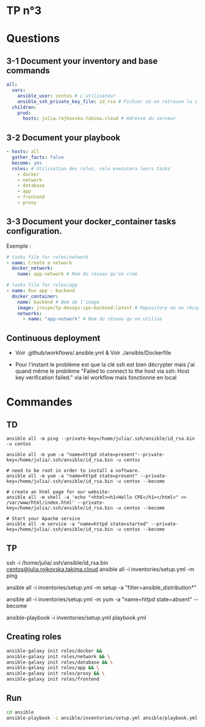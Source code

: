 # TP n°3

# Questions 
## 3-1 Document your inventory and base commands
```yaml
all:
  vars:
    ansible_user: centos # L'utilisateur 
    ansible_ssh_private_key_file: id_rsa # Fichier où on retrouve la clé ssh
  children:
    prod:
      hosts: julia.rojkovska.takima.cloud # Adresse du serveur
```

## 3-2 Document your playbook
```yaml
- hosts: all
  gather_facts: false
  become: yes
  roles: # Utilisation des roles, cela executera leurs tasks
    - docker
    - network
    - database
    - app
    - frontend
    - proxy
```

## 3-3 Document your docker_container tasks configuration.
Exemple : 

```yaml
# tasks file for roles/network
- name: Create a network
  docker_network:
    name: app-network # Nom du réseau qu'on crée

```

```yaml
# tasks file for roles/app
- name: Run app - backend
  docker_container: 
    name: backend # Nom de l'image
    image: jrocpe/tp-devops-cpe-backend:latest # Repository où on récupère l'image
    networks:
      - name: "app-network" # Nom du réseau qu'on utilise
```

## Continuous deployment

- Voir .github/workflows/.ansible.yml & Voir ./ansible/Dockerfile

- Pour l'instant le problème est que la clé ssh est bien décrypter mais j'ai quand même le problème "Failed to connect to the host via ssh: Host key verification failed." via lel workflow mais fonctionne en local 

# Commandes

## TD
    ansible all -m ping --private-key=/home/julia/.ssh/ansible/id_rsa.bin -u centos

    ansible all -m yum -a "name=httpd state=present"--private-key=/home/julia/.ssh/ansible/id_rsa.bin -u centos

    # need to be root in order to install a software.
    ansible all -m yum -a "name=httpd state=present" --private-key=/home/julia/.ssh/ansible/id_rsa.bin -u centos --become

    # create an html page for our website:
    ansible all -m shell -a 'echo "<html><h1>Hello CPE</h1></html>" >> /var/www/html/index.html' --private-key=/home/julia/.ssh/ansible/id_rsa.bin -u centos --become

    # Start your Apache service
    ansible all -m service -a "name=httpd state=started" --private-key=/home/julia/.ssh/ansible/id_rsa.bin -u centos --become

## TP 
ssh -i /home/julia/.ssh/ansible/id_rsa.bin centos@julia.rojkovska.takima.cloud
ansible all -i inventories/setup.yml -m ping

ansible all -i inventories/setup.yml -m setup -a "filter=ansible_distribution*"


ansible all -i inventories/setup.yml -m yum -a "name=httpd state=absent" --become


ansible-playbook -i inventories/setup.yml playbook.yml


## Creating roles 

```bash
ansible-galaxy init roles/docker &&
ansible-galaxy init roles/network && \
ansible-galaxy init roles/database && \
ansible-galaxy init roles/app && \
ansible-galaxy init roles/proxy && \
ansible-galaxy init roles/frontend
```

## Run
```bash
cd ansible
ansible-playbook -i ansible/inventories/setup.yml ansible/playbook.yml
```